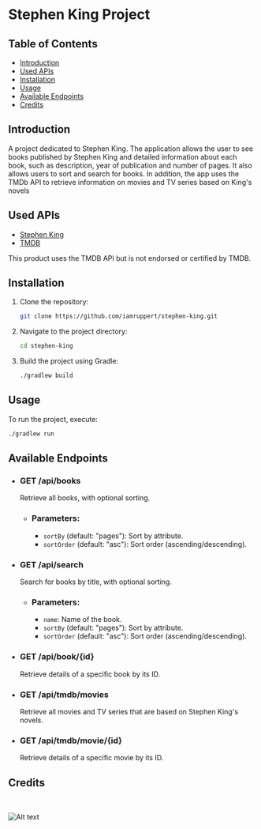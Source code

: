 # Stephen King Project

## Table of Contents

- [Introduction](#introduction)
- [Used APIs](#used-apis)
- [Installation](#installation)
- [Usage](#usage)
- [Available Endpoints](#available-endpoints)
- [Credits](#credits)

## Introduction

A project dedicated to Stephen King. The application allows the user to see books published by Stephen King and detailed
information about each book, such as description, year of publication and number of pages. It also allows users to sort
and search for books. In addition, the app uses the TMDb API to retrieve information on movies and TV series based on
King's novels

## Used APIs

- [Stephen King](https://stephen-king-api.onrender.com/)
- [TMDB](https://www.themoviedb.org/)

This product uses the TMDB API but is not endorsed or certified by TMDB.

## Installation

1. Clone the repository:
    ```sh
    git clone https://github.com/iamruppert/stephen-king.git
    ```
2. Navigate to the project directory:
    ```sh
    cd stephen-king
    ```
3. Build the project using Gradle:
    ```sh
    ./gradlew build
    ```

## Usage

To run the project, execute:

```sh
./gradlew run
```

## Available Endpoints

- ### <b>GET /api/books </b> <br>

  Retrieve all books, with optional sorting. <br>

    - ### Parameters:
        - `sortBy` (default: "pages"): Sort by attribute.
        - `sortOrder` (default: "asc"): Sort order (ascending/descending).

- ### <b>GET /api/search </b> <br>

  Search for books by title, with optional sorting. <br>

    - ### Parameters:
        - `name`: Name of the book.
        - `sortBy` (default: "pages"): Sort by attribute.
        - `sortOrder` (default: "asc"): Sort order (ascending/descending).

- ### <b>GET /api/book/{id} </b> <br>

  Retrieve details of a specific book by its ID. <br>

- ### <b>GET /api/tmdb/movies </b> <br>

  Retrieve all movies and TV series that are based on Stephen King's novels. <br>

- ### <b>GET /api/tmdb/movie/{id} </b> <br>

  Retrieve details of a specific movie by its ID. <br>

## Credits

<br>

![Alt text](https://www.themoviedb.org/assets/2/v4/logos/v2/blue_long_2-9665a76b1ae401a510ec1e0ca40ddcb3b0cfe45f1d51b77a308fea0845885648.svg)